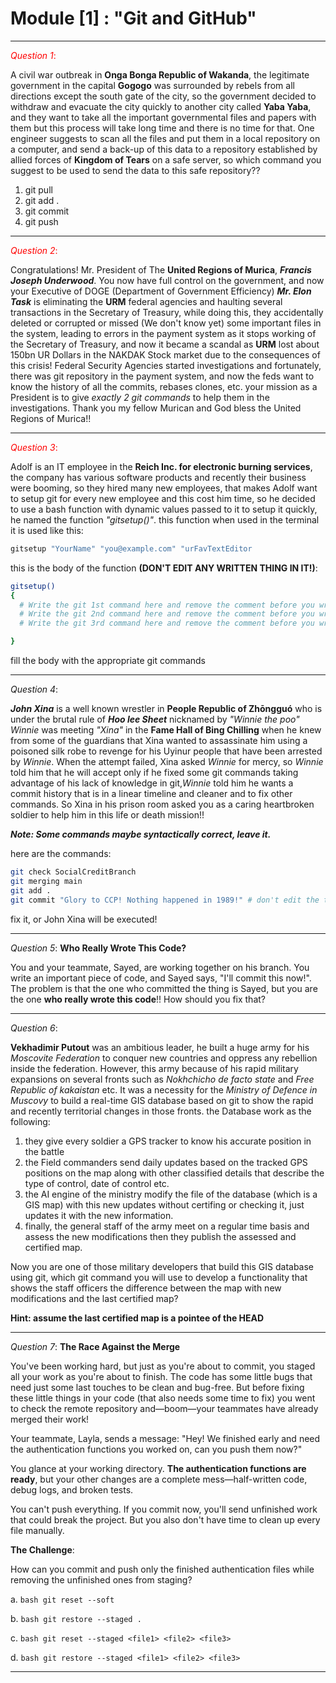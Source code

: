 # Module [1] : **"Git and GitHub"**
---
<span style="color: red;">*Question 1*:</span>


A civil war outbreak in **Onga Bonga Republic of Wakanda**, the legitimate government in the capital **Gogogo** was surrounded by rebels from all directions except the south gate of the city, so the government decided to withdraw and evacuate the city quickly to another city called **Yaba Yaba**, and they want to take all the important governmental files and papers with them but this process will take long time and there is no time for that. One engineer suggests to scan all the files and put them in a local repository on a computer, and send a back-up of this data to a repository established by allied forces of **Kingdom of Tears** on a safe server, so which command you suggest to be used to send the data to this safe repository??

1. git pull
2. git add .
3. git commit
4. git push

---

<span style="color: red;">*Question 2*:</span>


Congratulations! Mr. President of The **United Regions of Murica**, ***Francis Joseph Underwood***.
You now have full control on the government, and now your Executive of DOGE (Department of Government Efficiency) ***Mr. Elon Task*** is eliminating the **URM** federal agencies and haulting several transactions in the Secretary of Treasury, while doing this, they accidentally deleted or corrupted or missed (We don't know yet) some important files in the system, leading to errors in the payment system as it stops working of the Secretary of Treasury, and now it became a scandal as **URM** lost about 150bn UR Dollars in the NAKDAK Stock market due to the consequences of this crisis! Federal Security Agencies started investigations and fortunately, there was git repository in the payment system, and now the feds want to know the history of all the commits, rebases clones, etc. your mission as a President is to give *exactly 2 git commands* to help them in the investigations. Thank you my fellow Murican and God bless the United Regions of Murica!!

---


<span style="color: red;">*Question 3*:</span>


 Adolf is an IT employee in the **Reich Inc. for electronic burning services**, the company has various software products and recently their business were booming, so they hired many new employees, that makes Adolf want to setup git for every new employee and this cost him time, so he decided to use a bash function with dynamic values passed to it to setup it quickly, he named the function *"gitsetup()"*.
this function when used in the terminal it is used like this:


```bash
gitsetup "YourName" "you@example.com" "urFavTextEditor
```

this is the body of the function **(DON'T EDIT ANY WRITTEN THING IN IT!)**:
```bash
gitsetup()
{
  # Write the git 1st command here and remove the comment before you write it till and include the semicolon; "$1"
  # Write the git 2nd command here and remove the comment before you write it till and include the semicolon; "$2"
  # Write the git 3rd command here and remove the comment before you write it till and include the semicolon; "$3"

}
```

fill the body with the appropriate git commands

---

*Question 4*:


***John Xina*** is a well known wrestler in **People Republic of Zhōngguó** who is under the brutal rule of ***Hoo lee Sheet*** nicknamed by *"Winnie the poo"*
*Winnie* was meeting *"Xina"* in the **Fame Hall of Bing Chilling** when he knew from some of the guardians that Xina wanted to assassinate him using a poisoned silk robe to revenge for his Uyinur people that have been arrested by *Winnie*. When the attempt failed, Xina asked *Winnie* for mercy, so *Winnie* told him that he will accept only if he fixed some git commands taking advantage of his lack of knowledge in git,*Winnie* told him he wants a commit history that is in a linear timeline and cleaner and to fix other commands.
So Xina in his prison room asked you as a caring heartbroken soldier to help him in this life or death mission!!


***Note: Some commands maybe syntactically correct, leave it.***


here are the commands:

```bash
git check SocialCreditBranch
git merging main
git add .
git commit "Glory to CCP! Nothing happened in 1989!" # don't edit the text between quotation marks
```


fix it, or John Xina will be executed!


---


*Question 5*: **Who Really Wrote This Code?**


You and your teammate, Sayed, are working together on his branch. You write an important piece of code, and Sayed says, "I'll commit this now!".
The problem is that the one who committed the thing is Sayed, but you are the one **who really wrote this code**!! How should you fix that?


---


*Question 6*:


**Vekhadimir Putout** was an ambitious leader, he built a huge army for his *Moscovite Federation* to conquer new countries and oppress any rebellion inside the federation. However, this army because of his rapid military expansions on several fronts such as *Nokhchicho de facto state* and *Free Republic of kakaistan* etc. It was a necessity for the *Ministry of Defence in Muscovy* to build a real-time GIS database based on git to show the rapid and recently territorial changes in those fronts. the Database work as the following:

1. they give every soldier a GPS tracker to know his accurate position in the battle
2. the Field commanders send daily updates based on the tracked GPS positions on the map along with other classified details that describe the type of control, date of control etc.
3. the AI engine of the ministry modify the file of the database (which is a GIS map) with this new updates without certifing or checking it, just updates it with the new information.
4. finally, the general staff of the army meet on a regular time basis and assess the new modifications then they publish the assessed and certified map.

Now you are one of those military developers that build this GIS database using git, which git command you will use to develop a functionality that shows the staff officers the difference between the map with new modifications and the last certified map?


****Hint: assume the last certified map is a pointee of the HEAD****


---


*Question 7*: **The Race Against the Merge**


You've been working hard, but just as you're about to commit, you staged all your work as you're about to finish. The code has some little bugs that need just some last touches to be clean and bug-free. But before fixing these little things in your code (that also needs some time to fix) you went to check the remote repository and—boom—your teammates have already merged their work!

Your teammate, Layla, sends a message:
"Hey! We finished early and need the authentication functions you worked on, can you push them now?"

You glance at your working directory. **The authentication functions are ready**, but your other changes are a complete mess—half-written code, debug logs, and broken tests.

You can't push everything. If you commit now, you'll send unfinished work that could break the project. But you also don't have time to clean up every file manually.

**The Challenge**:

How can you commit and push only the finished authentication files while removing the unfinished ones from staging?


a. ```bash git reset --soft ```


b. ```bash git restore --staged . ```


c. ```bash git reset --staged <file1> <file2> <file3> ```


d. ```bash git restore --staged <file1> <file2> <file3>  ```


---
